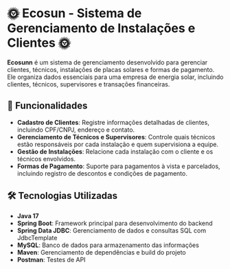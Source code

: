 # 🌞 Ecosun - Sistema de Gerenciamento de Instalações e Clientes 🌞

**Ecosunn** é um sistema de gerenciamento desenvolvido para gerenciar clientes, técnicos, instalações de placas solares e formas de pagamento. Ele organiza dados essenciais para uma empresa de energia solar, incluindo clientes, técnicos, supervisores e transações financeiras.

## 🚀 Funcionalidades

- **Cadastro de Clientes**: Registre informações detalhadas de clientes, incluindo CPF/CNPJ, endereço e contato.
- **Gerenciamento de Técnicos e Supervisores**: Controle quais técnicos estão responsáveis por cada instalação e quem supervisiona a equipe.
- **Gestão de Instalações**: Relacione cada instalação com o cliente e os técnicos envolvidos.
- **Formas de Pagamento**: Suporte para pagamentos à vista e parcelados, incluindo registro de descontos e condições de pagamento.

## 🛠️ Tecnologias Utilizadas

- **Java 17**
- **Spring Boot**: Framework principal para desenvolvimento do backend
- **Spring Data JDBC**: Gerenciamento de dados e consultas SQL com JdbcTemplate
- **MySQL**: Banco de dados para armazenamento das informações
- **Maven**: Gerenciamento de dependências e build do projeto
- **Postman**: Testes de API


